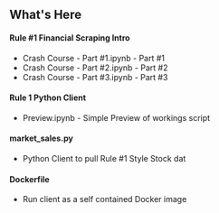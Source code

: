 ## What's Here
#### Rule #1 Financial Scraping Intro
- Crash Course - Part #1.ipynb - Part #1
- Crash Course - Part #2.ipynb - Part #2
- Crash Course - Part #3.ipynb - Part #3
#### Rule 1 Python Client 
- Preview.ipynb - Simple Preview of workings script
#### market_sales.py 
- Python Client to pull Rule #1 Style Stock dat
#### Dockerfile 
- Run client as a self contained Docker image 

